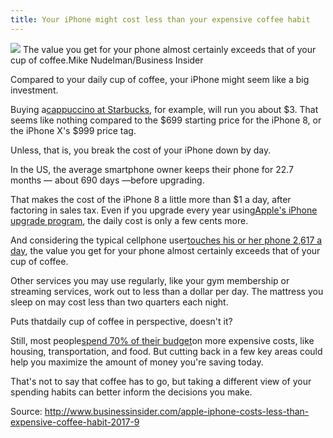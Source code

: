 ```yaml
---
title: Your iPhone might cost less than your expensive coffee habit
---
```


![](http://img0.tuicool.com/7nqMbaF.png!web)
The value you get for your phone almost certainly exceeds that of your cup of coffee.Mike Nudelman/Business Insider

Compared to your daily cup of coffee, your iPhone might seem like a big investment.

Buying a[cappuccino at Starbucks](http://www.businessinsider.com/starbucks-order-how-you-spend-money-2017-6), for example, will run you about $3. That seems like nothing compared to the $699 starting price for the iPhone 8, or the iPhone X's $999 price tag. 

Unless, that is, you break the cost of your iPhone down by day.

In the US, the average smartphone owner keeps their phone for 22.7 months — about 690 days —before upgrading.

That makes the cost of the iPhone 8 a little more than $1 a day, after factoring in sales tax. Even if you upgrade every year using[Apple's iPhone upgrade program](http://www.businessinsider.com/apple-iphone-upgrade-program-2017-8), the daily cost is only a few cents more. 

And considering the typical cellphone user[touches his or her phone 2,617 a day](http://www.businessinsider.com/dscout-research-people-touch-cell-phones-2617-times-a-day-2016-7), the value you get for your phone almost certainly exceeds that of your cup of coffee. 

Other services you may use regularly, like your gym membership or streaming services, work out to less than a dollar per day. The mattress you sleep on may cost less than two quarters each night.

Puts thatdaily cup of coffee in perspective, doesn't it?

Still, most people[spend 70% of their budget](http://www.businessinsider.com/cutting-back-key-retiring-much-earlier-2017-7)on more expensive costs, like housing, transportation, and food. But cutting back in a few key areas could help you maximize the amount of money you're saving today. 

That's not to say that coffee has to go, but taking a different view of your spending habits can better inform the decisions you make.



Source:  http://www.businessinsider.com/apple-iphone-costs-less-than-expensive-coffee-habit-2017-9